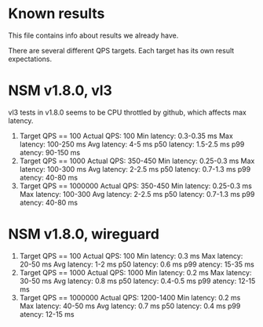 
# Known results

This file contains info about results we already have.

There are several different QPS targets. Each target has its own result expectations.

# NSM v1.8.0, vl3

vl3 tests in v1.8.0 seems to be CPU throttled by github, which affects max latency.

1. Target QPS == 100
    Actual QPS: 100
    Min latency: 0.3-0.35 ms
    Max latency: 100-250 ms
    Avg latency: 4-5 ms
    p50 latency: 1.5-2.5 ms
    p99 atency: 90-150 ms
2. Target QPS == 1000
    Actual QPS: 350-450
    Min latency: 0.25-0.3 ms
    Max latency: 100-300 ms
    Avg latency: 2-2.5 ms
    p50 latency: 0.7-1.3 ms
    p99 atency: 40-80 ms
3. Target QPS == 1000000
    Actual QPS: 350-450
    Min latency: 0.25-0.3 ms
    Max latency: 100-300
    Avg latency: 2-2.5 ms
    p50 latency: 0.7-1.3 ms
    p99 atency: 40-80 ms

# NSM v1.8.0, wireguard

1. Target QPS == 100
    Actual QPS: 100
    Min latency: 0.3 ms
    Max latency: 20-50 ms
    Avg latency: 1-2 ms
    p50 latency: 0.6 ms
    p99 atency: 15-35 ms
2. Target QPS == 1000
    Actual QPS: 1000
    Min latency: 0.2 ms
    Max latency: 30-50 ms
    Avg latency: 0.8 ms
    p50 latency: 0.4-0.5 ms
    p99 atency: 12-15 ms
3. Target QPS == 1000000
    Actual QPS: 1200-1400
    Min latency: 0.2 ms
    Max latency: 40-50 ms
    Avg latency: 0.7 ms
    p50 latency: 0.4 ms
    p99 atency: 12-15 ms

